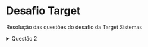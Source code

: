 # Desafio Target
Resolução das questões do desafio da Target Sistemas
<details><summary>Questão 2</summary>
<p>

#### Dado a sequência de Fibonacci, onde se inicia por 0 e 1 e o próximo valor sempre será a soma dos 2 valores anteriores (exemplo: 0, 1, 1, 2, 3, 5, 8, 13, 21, ####34...),
####escreva um programa na linguagem que desejar onde, informado um número, ele calcule a sequência de Fibonacci e retorne uma mensagem avisando se o número informado ####pertence ou não a sequência.
####IMPORTANTE:
####Esse número pode ser informado através de qualquer entrada de sua preferência ou pode ser previamente definido no código;
    
'''csharp
using System;

public class Program {
    public static void Main(string[] args) {
        Console.WriteLine("Digite um número:");

        int numero = int.Parse(Console.ReadLine());

        int a = 0;

        int b = 1;

        while (b <= numero) {
            if (b == numero) {
                Console.WriteLine($"O número informado {numero} pertence a sequência de Fibonacci!");
                return;
            }

            int temp = a + b;

            a = b;
            b = temp;
        }

        Console.WriteLine($"O número informado {numero} não pertence à sequência de Fibonaci.");
    }
}
                          
'''
</p>
</details>
